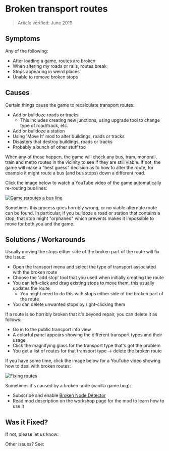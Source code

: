 # Broken transport routes
> Article verified: June 2019

## Symptoms

Any of the following:

* After loading a game, routes are broken
* When altering my roads or rails, routes break
* Stops appearing in weird places
* Unable to remove broken stops

## Causes

Certain things cause the game to recalculate transport routes:

* Add or bulldoze roads or tracks
    * This includes creating new junctions, using upgrade tool to change type of road/track, etc.
* Add or bulldoze a station
* Using 'Move It' mod to alter buildings, roads or tracks
* Disasters that destroy buildings, roads or tracks
* Probably a bunch of other stuff too

When any of those happen, the game will check any bus, tram, monorail, train and metro routes in the vicinity to see if they are still viable. If not, the game will make a "best guess" decision as to how to alter the route, for example it might route a bus (and bus stops) down a different road.

Click the image below to watch a YouTube video of the game automatically re-routing bus lines:

[![Game reroutes a bus line](http://img.youtube.com/vi/hq_of4ahRAs/0.jpg)](http://www.youtube.com/watch?v=hq_of4ahRAs)

Sometimes this process goes horribly wrong, or no viable alternate route can be found. In particular, if you bulldoze a road or station that contains a stop, that stop might "orphaned" which prevents makes it impossible to move for both you and the game.

## Solutions / Workarounds

Usually moving the stops either side of the broken part of the route will fix the issue:

* Open the transport menu and select the type of transport associated with the broken route
* Choose the 'add stop' tool that you used when initially creating the route
* You can left-click and drag existing stops to move them, this usually updates the route
    * You might need to do this with stops either side of the broken part of the route
* You can delete unwanted stops by right-clicking them

If a route is so horribly broken that it's beyond repair, you can delete it as follows:

* Go in to the public transport info view
* A colorful panel appears showing the different transport types and their usage
* Click the magnifying glass for the transport type that's got the problem
* You get a list of routes for that transport type -> delete the broken route

If you have some time, click the image below for a YouTube video showing how to deal with broken routes:

[![Fixing routes](http://img.youtube.com/vi/V40FuyQywGs/0.jpg)](http://www.youtube.com/watch?v=V40FuyQywGs)

Sometimes it's caused by a broken node (vanilla game bug):

* Subscribe and enable [Broken Node Detector](https://steamcommunity.com/sharedfiles/filedetails/?id=1777173984)
* Read mod description on the workshop page for the mod to learn how to use it

## Was it Fixed?

If not, please let us know: [](Report-a-Bug.md)

Other issues? See: [](Troubleshooting.md)